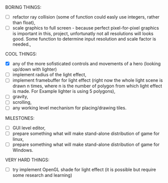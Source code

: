  BORING THINGS:
 - [ ] refactor ray collision (some of function could easly use integers, rather than float),
 - [ ] scale graphics to full screen - because perfect pixel-for-pixel graphics is important in
   this, project, unfortunatly not all resolutions will looks good. Some function to determine input
   resolution and scale factor is needed.,

 COOL THINGS:
 - [x] any of the more sofisticated controls and movements of a hero (looking up/down with lighter)
 - [ ] implement radius of the light effect,
 - [ ] implement framebuffer for light effect (right now the whole light scene is drawn n times,
   where n is the number of polygon from which light effect is made. For Example lighter is using 5
   polygons),
 - [ ] gravity,
 - [ ] scrolling,
 - [ ] any working level mechanism for placing/drawing tiles.

 MILESTONES:
 - [ ] GUI level editor,
 - [ ] prepare something what will make stand-alone distribution of game for linux,
 - [ ] prepare something what will make stand-alone distribution of game for Windows.

 VERY HARD THINGS:
 - [ ] try implement OpenGL shade for light effect (it is possible but require some research and
   learning)
